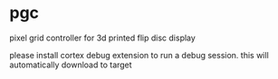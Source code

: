 # pgc
pixel grid controller for 3d printed flip disc display

please install cortex debug extension to run a debug session. this will automatically download to target
